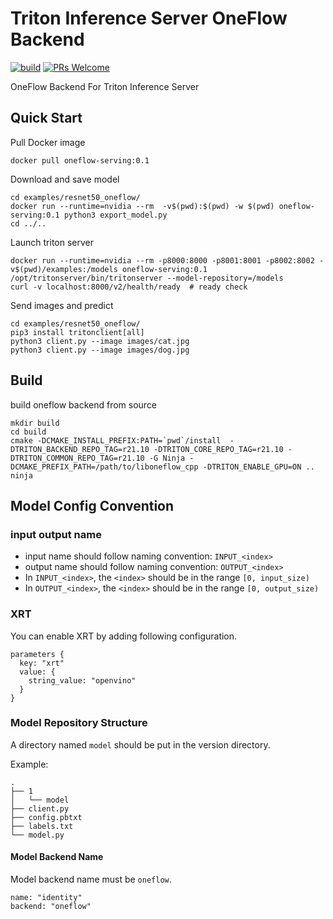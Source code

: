 <!--
# Copyright (c) 2020, NVIDIA CORPORATION. All rights reserved.
#
# Redistribution and use in source and binary forms, with or without
# modification, are permitted provided that the following conditions
# are met:
#  * Redistributions of source code must retain the above copyright
#    notice, this list of conditions and the following disclaimer.
#  * Redistributions in binary form must reproduce the above copyright
#    notice, this list of conditions and the following disclaimer in the
#    documentation and/or other materials provided with the distribution.
#  * Neither the name of NVIDIA CORPORATION nor the names of its
#    contributors may be used to endorse or promote products derived
#    from this software without specific prior written permission.
#
# THIS SOFTWARE IS PROVIDED BY THE COPYRIGHT HOLDERS ``AS IS'' AND ANY
# EXPRESS OR IMPLIED WARRANTIES, INCLUDING, BUT NOT LIMITED TO, THE
# IMPLIED WARRANTIES OF MERCHANTABILITY AND FITNESS FOR A PARTICULAR
# PURPOSE ARE DISCLAIMED.  IN NO EVENT SHALL THE COPYRIGHT OWNER OR
# CONTRIBUTORS BE LIABLE FOR ANY DIRECT, INDIRECT, INCIDENTAL, SPECIAL,
# EXEMPLARY, OR CONSEQUENTIAL DAMAGES (INCLUDING, BUT NOT LIMITED TO,
# PROCUREMENT OF SUBSTITUTE GOODS OR SERVICES; LOSS OF USE, DATA, OR
# PROFITS; OR BUSINESS INTERRUPTION) HOWEVER CAUSED AND ON ANY THEORY
# OF LIABILITY, WHETHER IN CONTRACT, STRICT LIABILITY, OR TORT
# (INCLUDING NEGLIGENCE OR OTHERWISE) ARISING IN ANY WAY OUT OF THE USE
# OF THIS SOFTWARE, EVEN IF ADVISED OF THE POSSIBILITY OF SUCH DAMAGE.

Copyright 2020 The OneFlow Authors. All rights reserved.

Licensed under the Apache License, Version 2.0 (the "License");
you may not use this file except in compliance with the License.
You may obtain a copy of the License at

    http://www.apache.org/licenses/LICENSE-2.0

Unless required by applicable law or agreed to in writing, software
distributed under the License is distributed on an "AS IS" BASIS,
WITHOUT WARRANTIES OR CONDITIONS OF ANY KIND, either express or implied.
See the License for the specific language governing permissions and
limitations under the License.
-->

# Triton Inference Server OneFlow Backend

[![build](https://github.com/zzk0/oneflow_backend/blob/dev_triton_backend_test/.github/workflows/test.yml/badge.svg)](https://github.com/zzk0/oneflow_backend/blob/dev_triton_backend_test/.github/workflows/test.yml)
[![PRs Welcome](https://img.shields.io/badge/PRs-welcome-brightgreen.svg)](https://github.com/Oneflow-Inc/serving/pulls)

OneFlow Backend For Triton Inference Server

## Quick Start

Pull Docker image

```
docker pull oneflow-serving:0.1
```

Download and save model

```
cd examples/resnet50_oneflow/
docker run --runtime=nvidia --rm  -v$(pwd):$(pwd) -w $(pwd) oneflow-serving:0.1 python3 export_model.py
cd ../..
```

Launch triton server

```
docker run --runtime=nvidia --rm -p8000:8000 -p8001:8001 -p8002:8002 -v$(pwd)/examples:/models oneflow-serving:0.1 /opt/tritonserver/bin/tritonserver --model-repository=/models
curl -v localhost:8000/v2/health/ready  # ready check
```

Send images and predict

```
cd examples/resnet50_oneflow/
pip3 install tritonclient[all]
python3 client.py --image images/cat.jpg
python3 client.py --image images/dog.jpg
```

## Build

build oneflow backend from source

```
mkdir build
cd build
cmake -DCMAKE_INSTALL_PREFIX:PATH=`pwd`/install  -DTRITON_BACKEND_REPO_TAG=r21.10 -DTRITON_CORE_REPO_TAG=r21.10 -DTRITON_COMMON_REPO_TAG=r21.10 -G Ninja -DCMAKE_PREFIX_PATH=/path/to/liboneflow_cpp -DTRITON_ENABLE_GPU=ON ..
ninja
```

## Model Config Convention

### input output name

- input name should follow naming convention: `INPUT_<index>`
- output name should follow naming convention: `OUTPUT_<index>`
- In `INPUT_<index>`, the `<index>` should be in the range `[0, input_size)`
- In `OUTPUT_<index>`, the `<index>` should be in the range `[0, output_size)`

### XRT

You can enable XRT by adding following configuration.

```
parameters {
  key: "xrt"
  value: {
    string_value: "openvino"
  }
}
```

### Model Repository Structure

A directory named `model` should be put in the version directory.

Example:

```
.
├── 1
│   └── model
├── client.py
├── config.pbtxt
├── labels.txt
└── model.py
```

#### Model Backend Name

Model backend name must be `oneflow`.

```
name: "identity"
backend: "oneflow"
```
